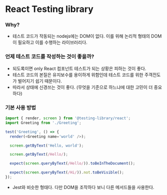 # React Testing library

### Why?

- 테스트 코드가 작동되는 nodejs에는 DOM이 없다. 이를 위해 논리적 형태의 DOM이 필요하고 이를 수행하는 라이브러리다.

### 언제 테스트 코드를 작성하는 것이 좋을까?

- 되도록이면 only React 컴포넌트 테스트가 되는 상황은 피하는 것이 좋다.
- 테스트 코드의 본질은 유지보수를 용이하게 위함인데 테스트 코드를 위한 주객전도가 벌어지기 쉽기 때문이다.
- 따라서 상태에 신경쓰는 것이 좋다. (무엇을 기준으로 하느냐에 대한 고민이 더 중요하다)

### 기본 사용 방법

```typescript
import { render, screen } from '@testing-library/react';
import Greeting from './Greeting';

test('Greeting', () => {
  render(<Greeting name='world' />);

  screen.getByText('Hello, world');

  screen.getByText(/Hello/);

  expect(screen.queryByText(/Hello/)).toBeInTheDocument();

  expect(screen.queryByText(/Hi/)).not.toBeVisible();
});
```

- Jest와 비슷한 형태다. 다만 DOM을 조작하다 보니 다른 메서드들을 사용한다.
